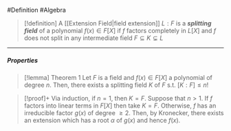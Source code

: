 #Definition #Algebra 

> [!definition] 
> A [[Extension Field|field extension]] $L:F$ is a ***splitting field*** of a polynomial $f(x)\in F[X]$ if $f$ factors completely in $L[X]$ and $f$ does not split in any intermediate field $F\subseteq K\subsetneq L$
---
##### Properties
> [!lemma] Theorem 1
> Let $F$ is a field and $f(x)\in F[X]$ a polynomial of degree $n$. Then, there exists a splitting field $K$ of $F$ s.t. $[K:F]\leq n!$

> [!proof]+
> Via induction, if $n=1$, then $K=F$. Suppose that $n>1$. If $f$ factors into linear terms in $F[X]$ then take $K=F$. Otherwise, $f$ has an irreducible factor $g(x)$ of degree $\geq 2$. Then, by Kronecker, there exists an extension which has a root $\alpha$ of $g(x)$ and hence $f(x)$.